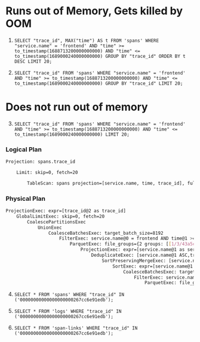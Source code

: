 # Runs out of Memory, Gets killed by OOM

1. `SELECT "trace_id", MAX("time") AS t FROM 'spans' WHERE "service.name" = 'frontend' AND "time" >= to_timestamp(1688713200000000000) AND "time" <= to_timestamp(1689000240000000000) GROUP BY "trace_id" ORDER BY t DESC LIMIT 20;`

2. `SELECT "trace_id" FROM 'spans' WHERE "service.name" = 'frontend' AND "time" >= to_timestamp(1688713200000000000) AND "time" <= to_timestamp(1689000240000000000) GROUP BY "trace_id" LIMIT 20;`

# Does not run out of memory

3. `SELECT "trace_id" FROM 'spans' WHERE "service.name" = 'frontend' AND "time" >= to_timestamp(1688713200000000000) AND "time" <= to_timestamp(1689000240000000000) LIMIT 20;`

### Logical Plan

```bash
Projection: spans.trace_id

    Limit: skip=0, fetch=20

        TableScan: spans projection=[service.name, time, trace_id], full_filters=[spans.service.name = Dictionary(Int32, Utf8("frontend")), spans.time >= TimestampNanosecond(1688713200000000000, None), spans.time <= TimestampNanosecond(1689000240000000000, None)], fetch=20
```

### Physical Plan

```bash
ProjectionExec: expr=[trace_id@2 as trace_id]
    GlobalLimitExec: skip=0, fetch=20
        CoalescePartitionsExec
            UnionExec
                CoalesceBatchesExec: target_batch_size=8192
                    FilterExec: service.name@0 = frontend AND time@1 >= 1688713200000000000 AND time@1 <= 1689000240000000000
                        ParquetExec: file_groups={2 groups: [[1/3/43a5cfe042906bdb21727b26e30883262ec8ff4f7b30d59eb3906cfcb828cd91/02a04d8e-e31c-4a14-a287-a77dc1820df7.parquet], [1/3/43a5cfe042906bdb21727b26e30883262ec8ff4f7b30d59eb3906cfcb828cd91/d0f8798c-ca80-433e-8d29-be3c7492f7fd.parquet]]}, projection=[service.name, time, trace_id], output_ordering=[service.name@0 ASC], predicate=service.name@5 = frontend AND time@9 >= 1688713200000000000 AND time@9 <= 1689000240000000000, pruning_predicate=service.name_min@0 <= frontend AND frontend <= service.name_max@1 AND time_max@2 >= 1688713200000000000 AND time_min@3 <= 1689000240000000000
                            ProjectionExec: expr=[service.name@1 as service.name, time@3 as time, trace_id@4 as trace_id]
                                DeduplicateExec: [service.name@1 ASC,trace_id@4 ASC,span_id@2 ASC,time@3 ASC]
                                    SortPreservingMergeExec: [service.name@1 ASC,trace_id@4 ASC,span_id@2 ASC,time@3 ASC,__chunk_order@0 ASC]
                                        SortExec: expr=[service.name@1 ASC,trace_id@4 ASC,span_id@2 ASC,time@3 ASC,__chunk_order@0 ASC]
                                            CoalesceBatchesExec: target_batch_size=8192
                                                FilterExec: service.name@1 = frontend AND time@3 >= 1688713200000000000 AND time@3 <= 1689000240000000000
                                                    ParquetExec: file_groups={10 groups: [[1/3/25a784d7942535df9ef4d026e24922682e3fb22583d4329da020367fed84efe8/169e5e5c-dcb6-4089-8f9f-d39bce4ab6bc.parquet, 1/3/25a784d7942535df9ef4d026e24922682e3fb22583d4329da020367fed84efe8/5c05e20f-69dd-40bc-a828-688456940c24.parquet, 1/3/25a784d7942535df9ef4d026e24922682e3fb22583d4329da020367fed84efe8/d9113bee-6244-41f2-84a9-03b104b246b4.parquet, 1/3/25a784d7942535df9ef4d026e24922682e3fb22583d4329da020367fed84efe8/f532bc39-d052-49cb-aef4-145014e1b7e4.parquet, 1/3/25a784d7942535df9ef4d026e24922682e3fb22583d4329da020367fed84efe8/0b28d0e1-2d12-4819-a660-cb844655e15e.parquet, ...], [1/3/25a784d7942535df9ef4d026e24922682e3fb22583d4329da020367fed84efe8/ba01c02c-b38d-4adb-8f20-a68c993874ba.parquet, 1/3/25a784d7942535df9ef4d026e24922682e3fb22583d4329da020367fed84efe8/3b4326c3-d16b-436f-b5ab-cd6681aeb3bf.parquet, 1/3/25a784d7942535df9ef4d026e24922682e3fb22583d4329da020367fed84efe8/56c04fd7-c5cb-4d4b-be4f-888140c0ec9f.parquet, 1/3/25a784d7942535df9ef4d026e24922682e3fb22583d4329da020367fed84efe8/f370107b-b7b1-47db-9198-4dbfada7e2fb.parquet, 1/3/25a784d7942535df9ef4d026e24922682e3fb22583d4329da020367fed84efe8/6fa26594-a9c0-4bae-82bd-696f97571158.parquet, ...], [1/3/25a784d7942535df9ef4d026e24922682e3fb22583d4329da020367fed84efe8/6e330dd5-6856-4134-8cc4-f4e2bf96fd2b.parquet, 1/3/25a784d7942535df9ef4d026e24922682e3fb22583d4329da020367fed84efe8/fc5daa2e-3007-472c-ab9d-a64ba834cd0e.parquet, 1/3/25a784d7942535df9ef4d026e24922682e3fb22583d4329da020367fed84efe8/3107d952-b4ef-4f4c-8b13-a4dc8236c66a.parquet, 1/3/25a784d7942535df9ef4d026e24922682e3fb22583d4329da020367fed84efe8/63ca1a54-0a28-4938-9f26-2323cbe318ad.parquet, 1/3/25a784d7942535df9ef4d026e24922682e3fb22583d4329da020367fed84efe8/80ab19f8-e0b9-4659-8b63-be98406083af.parquet, ...], [1/3/25a784d7942535df9ef4d026e24922682e3fb22583d4329da020367fed84efe8/b6a5c8cd-4253-402b-bdc4-8cb829fad874.parquet, 1/3/25a784d7942535df9ef4d026e24922682e3fb22583d4329da020367fed84efe8/3b696809-6f86-46d3-8497-cfe2aee1907f.parquet, 1/3/25a784d7942535df9ef4d026e24922682e3fb22583d4329da020367fed84efe8/e547e24a-f3a3-4cf0-b019-c5f934b4c539.parquet, 1/3/25a784d7942535df9ef4d026e24922682e3fb22583d4329da020367fed84efe8/9313f401-e15f-45f9-9ff6-52f660230ab4.parquet, 1/3/25a784d7942535df9ef4d026e24922682e3fb22583d4329da020367fed84efe8/badfed4f-2065-41b4-8754-02147cd15feb.parquet, ...], [1/3/25a784d7942535df9ef4d026e24922682e3fb22583d4329da020367fed84efe8/64ce5a05-e9e8-46a8-8389-09914564177e.parquet, 1/3/25a784d7942535df9ef4d026e24922682e3fb22583d4329da020367fed84efe8/e0c8cba1-978b-48a9-81a5-dc8f745117a3.parquet, 1/3/25a784d7942535df9ef4d026e24922682e3fb22583d4329da020367fed84efe8/84ee9663-6114-4e7b-8171-d9b7a466ef45.parquet, 1/3/25a784d7942535df9ef4d026e24922682e3fb22583d4329da020367fed84efe8/4b41cb50-8e42-4dd4-aa75-65c0b4730730.parquet, 1/3/25a784d7942535df9ef4d026e24922682e3fb22583d4329da020367fed84efe8/145ea4bc-9d39-474c-8281-e966606efc3b.parquet, ...], ...]}, projection=[__chunk_order, service.name, span_id, time, trace_id], predicate=service.name@5 = frontend AND time@9 >= 1688713200000000000 AND time@9 <= 1689000240000000000, pruning_predicate=service.name_min@0 <= frontend AND frontend <= service.name_max@1 AND time_max@2 >= 1688713200000000000 AND time_min@3 <= 1689000240000000000
```

4. `SELECT * FROM 'spans' WHERE "trace_id" IN ('00000000000000000000267cc6e91edb');`

5. `SELECT * FROM 'logs' WHERE "trace_id" IN ('00000000000000000000267cc6e91edb');`

6. `SELECT * FROM 'span-links' WHERE "trace_id" IN ('00000000000000000000267cc6e91edb');`
